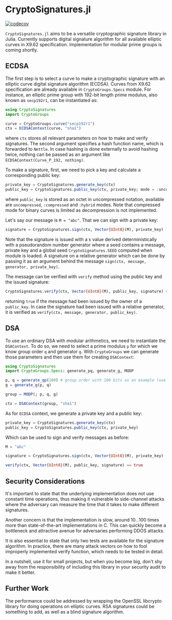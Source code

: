 # CryptoSignatures.jl

[![codecov](https://codecov.io/gh/PeaceFounder/CryptoSignatures.jl/graph/badge.svg?token=9MSBVRQQTU)](https://codecov.io/gh/PeaceFounder/CryptoSignatures.jl)

`CryptoSignatures.jl` aims to be a versatile cryptographic signature library in Julia. Currently supports digital signature algorithm for all available elliptic curves in X9.62 specification. Implementation for modular prime groups is coming shortly.

## ECDSA

The first step is to select a curve to make a cryptographic signature with an elliptic curve digital signature algorithm (ECDSA). Curves from X9.62 specification are already available in `CryptoGroups.Specs` module. For instance, an elliptic prime group with 192-bit length prime modulus, also known as `secp192r1`,  can be instantiated as:

```julia
using CryptoSignatures
import CryptoGroups

curve = CryptoGroups.curve("secp192r1")
ctx = ECDSAContext(curve, "sha1")
```

where `ctx` stores all relevant parameters on how to make and verify signatures. The second argument specifies a hash function name, which is forwarded to `Nettle`. In case hashing is done externally to avoid hashing twice, nothing can be passed as an argument like `ECDSAContext(Curve_P_192, nothing)`. 

To make a signature, first, we need to pick a key and calculate a corresponding public key:

```julia
private_key = CryptoSignatures.generate_key(ctx)
public_key = CryptoSignatures.public_key(ctx, private_key; mode = :uncompressed)
```

where `public_key` is stored as an octet in uncompressed notation, available are `uncompressed`, `:compressed` and `:hybrid` modes. Note that compressed mode for binary curves is limited as decompression is not implemented.

Let's say our message is `M = "abc"`. That we can sign with a private key:

```julia
signature = CryptoSignatures.sign(ctx, Vector{UInt8}(M), private_key)
```

Note that the signature is issued with a `k` value derived deterministically with a pseudorandom number generator where a seed contains a message, private key and a global seed `CryptoSignatures.SEED` computed when module is loaded. A signature on a relative generator which can be done by passing it as an argument behind the message `sign(ctx, message, generator, private_key)`.

The message can be verified with `verify` method using the public key and the issued signature:

```julia
CryptoSignatures.verify(ctx, Vector{UInt8}(M), public_key, signature) == true
```

returning `true` if the message had been issued by the owner of a `public_key`. In case the signature had been issued with a relative generator, it is verified as `verify(ctx, message, generator, public_key)`.

## DSA

To use an ordinary DSA with modular arithmetics, we need to instantiate the `DSAContext`. To do so, we need to select a prime modulus `p` for which we know group order `q` and generator `g`. With `CryptoGroups` we can generate those parameters and then use them for creating `DSAContext`:

```julia
using CryptoSignatures
import CryptoGroups.Specs: generate_pq, generate_g, MODP

p, q = generate_qp(100) # group order with 100 bits as an example (use > 2000)!
g = generate_g(p, q)

group = MODP(; p, q, g)

ctx = DSAContext(group, "sha1")
```

As for `ECDSA` context, we generate a private key and a public key:

```julia
private_key = CryptoSignatures.generate_key(ctx)
public_key = CryptoSignatures.public_key(ctx, private_key)
```

Which can be used to sign and verify messages as before:

```julia
M = "abc"

signature = CryptoSignatures.sign(ctx, Vector{UInt8}(M), private_key)

verify(ctx, Vector{UInt8}(M), public_key, signature) == true
```

## Security Considerations

It's important to state that the underlying implementation does not use constant time operations, thus making it vulnerable to side-channel attacks where the adversary can measure the time that it takes to make different signatures. 

Another concern is that the implementation is slow, around 10...100 times more than state-of-the-art implementations in C. This can quickly become a bottleneck and attractive avenue for adversaries performing DDOS attacks. 

It is also essential to state that only two tests are available for the signature algorithm. In practice, there are many attack vectors on how to fool improperly implemented verify function, which needs to be tested in detail. 

In a nutshell, use it for small projects, but when you become big, don't shy away from the responsibility of including this library in your security audit to make it better.

## Further Work

The performance could be addressed by wrapping the OpenSSL libcrypto library for doing operations on elliptic curves. RSA signatures could be something to add, as well as a blind signature algorithm. 

 
